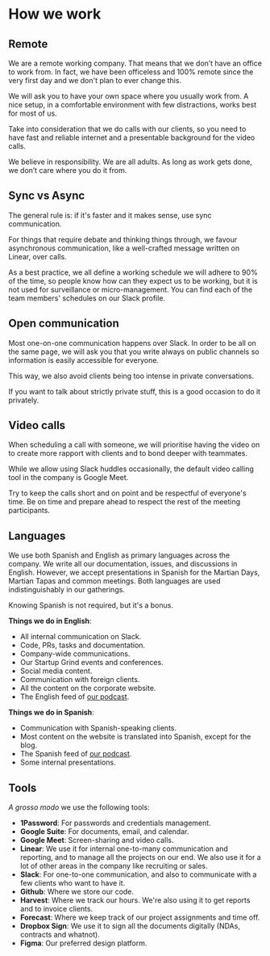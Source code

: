 # How we work

## Remote

We are a remote working company. That means that we don’t have an office to work from. In fact, we have been officeless and 100% remote since the very first day and we don't plan to ever change this.

We will ask you to have your own space where you usually work from. A nice setup, in a comfortable environment with few distractions, works best for most of us.

Take into consideration that we do calls with our clients, so you need to have fast and reliable internet and a presentable background for the video calls.

We believe in responsibility. We are all adults. As long as work gets done, we don’t care where you do it from.

## Sync vs Async

The general rule is: if it's faster and it makes sense, use sync communication.

For things that require debate and thinking things through, we favour asynchronous communication, like a well-crafted message written on Linear, over calls.

As a best practice, we all define a working schedule we will adhere to 90% of the time, so people know how can they expect us to be working, but it is not used for surveillance or micro-management. You can find each of the team members' schedules on our Slack profile.

## Open communication

Most one-on-one communication happens over Slack. In order to be all on the same page, we will ask you that you write always on public channels so information is easily accessible for everyone.

This way, we also avoid clients being too intense in private conversations.

If you want to talk about strictly private stuff, this is a good occasion to do it privately.

## Video calls

When scheduling a call with someone, we will prioritise having the video on to create more rapport with clients and to bond deeper with teammates.

While we allow using Slack huddles occasionally, the default video calling tool in the company is Google Meet.

Try to keep the calls short and on point and be respectful of everyone's time. Be on time and prepare ahead to respect the rest of the meeting participants.

## Languages

We use both Spanish and English as primary languages across the company. We write all our documentation, issues, and discussions in English. However, we accept presentations in Spanish for the Martian Days, Martian Tapas and common meetings. Both languages are used indistinguishably in our gatherings.

Knowing Spanish is not required, but it's a bonus.

__Things we do in English__:

* All internal communication on Slack.
* Code, PRs, tasks and documentation.
* Company-wide communications.
* Our Startup Grind events and conferences.
* Social media content.
* Communication with foreign clients.
* All the content on the corporate website.
* The English feed of <a href="https://podcast.marsbased.com/" title="Life on Mars" target="_blank">our podcast</a>.

__Things we do in Spanish__:

* Communication with Spanish-speaking clients.
* Most content on the website is translated into Spanish, except for the blog.
* The Spanish feed of <a href="https://podcast.marsbased.com/podcasts-es/" title="Life on Mars" target="_blank">our podcast</a>.
* Some internal presentations.

## Tools

_A grosso modo_ we use the following tools:

* __1Password__: For passwords and credentials management.
* __Google Suite__: For documents, email, and calendar.
* __Google Meet__: Screen-sharing and video calls.
* __Linear__: We use it for internal one-to-many communication and reporting, and to manage all the projects on our end. We also use it for a lot of other areas in the company like recruiting or sales.
* __Slack__: For one-to-one communication, and also to communicate with a few clients who want to have it.
* __Github__: Where we store our code.
* __Harvest__: Where we track our hours. We're also using it to get reports and to invoice clients.
* __Forecast__: Where we keep track of our project assignments and time off.
* __Dropbox Sign__: We use it to sign all the documents digitally (NDAs, contracts and whatnot).
* __Figma__: Our preferred design platform.
